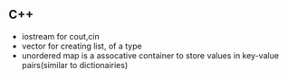 C++
---------
- iostream for cout,cin
- vector for creating list, of a type
- unordered map is a assocative container to store values in key-value pairs(similar to dictionairies)